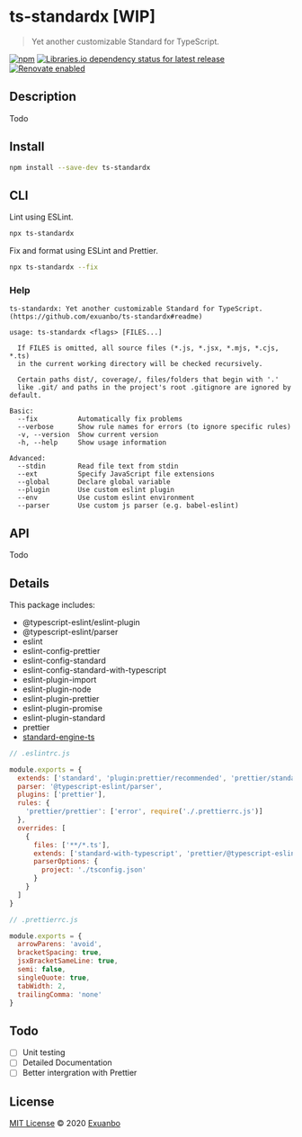 # ts-standardx [WIP]

> Yet another customizable Standard for TypeScript.

[![npm](https://img.shields.io/npm/v/ts-standardx.svg?style=flat-square)](https://www.npmjs.com/package/ts-standardx)
[![Libraries.io dependency status for latest release](https://img.shields.io/librariesio/release/npm/ts-standardx?style=flat-square)](https://libraries.io/npm/ts-standardx)
[![Renovate enabled](https://img.shields.io/badge/renovate-enabled-brightgreen?style=flat-square)](https://renovatebot.com/)

## Description

Todo

## Install

```sh
npm install --save-dev ts-standardx
```

## CLI

Lint using ESLint.

```sh
npx ts-standardx
```

Fix and format using ESLint and Prettier.

```sh
npx ts-standardx --fix
```

### Help

```
ts-standardx: Yet another customizable Standard for TypeScript. (https://github.com/exuanbo/ts-standardx#readme)

usage: ts-standardx <flags> [FILES...]

  If FILES is omitted, all source files (*.js, *.jsx, *.mjs, *.cjs, *.ts)
  in the current working directory will be checked recursively.

  Certain paths dist/, coverage/, files/folders that begin with '.'
  like .git/ and paths in the project's root .gitignore are ignored by default.

Basic:
  --fix          Automatically fix problems
  --verbose      Show rule names for errors (to ignore specific rules)
  -v, --version  Show current version
  -h, --help     Show usage information

Advanced:
  --stdin        Read file text from stdin
  --ext          Specify JavaScript file extensions
  --global       Declare global variable
  --plugin       Use custom eslint plugin
  --env          Use custom eslint environment
  --parser       Use custom js parser (e.g. babel-eslint)
```

## API

Todo

## Details

This package includes:

- @typescript-eslint/eslint-plugin
- @typescript-eslint/parser
- eslint
- eslint-config-prettier
- eslint-config-standard
- eslint-config-standard-with-typescript
- eslint-plugin-import
- eslint-plugin-node
- eslint-plugin-prettier
- eslint-plugin-promise
- eslint-plugin-standard
- prettier
- [standard-engine-ts](https://github.com/exuanbo/standard-engine-ts#readme)

```js
// .eslintrc.js

module.exports = {
  extends: ['standard', 'plugin:prettier/recommended', 'prettier/standard'],
  parser: '@typescript-eslint/parser',
  plugins: ['prettier'],
  rules: {
    'prettier/prettier': ['error', require('./.prettierrc.js')]
  },
  overrides: [
    {
      files: ['**/*.ts'],
      extends: ['standard-with-typescript', 'prettier/@typescript-eslint'],
      parserOptions: {
        project: './tsconfig.json'
      }
    }
  ]
}
```

```js
// .prettierrc.js

module.exports = {
  arrowParens: 'avoid',
  bracketSpacing: true,
  jsxBracketSameLine: true,
  semi: false,
  singleQuote: true,
  tabWidth: 2,
  trailingComma: 'none'
}
```

## Todo

- [ ] Unit testing
- [ ] Detailed Documentation
- [ ] Better intergration with Prettier

## License

[MIT License](https://github.com/exuanbo/ts-standardx/blob/main/LICENSE) © 2020 [Exuanbo](https://github.com/exuanbo)
